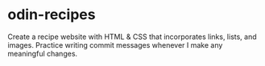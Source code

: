 # odin-recipes
Create a recipe website with HTML & CSS that incorporates links, lists, and images.  Practice writing commit messages whenever I make any meaningful changes.